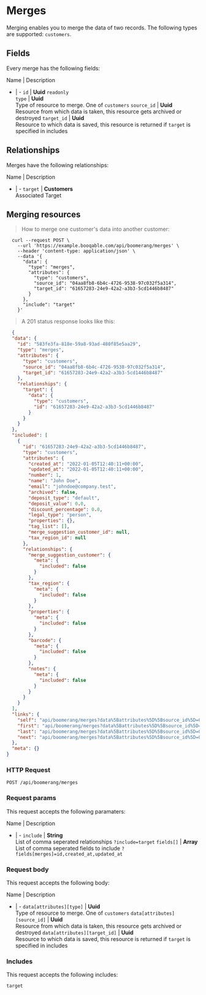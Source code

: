 # Merges

Merging enables you to merge the data of two records. The following types are supported: `customers`.

## Fields
Every merge has the following fields:

Name | Description
- | -
`id` | **Uuid** `readonly`<br>
`type` | **Uuid**<br>Type of resource to merge. One of `customers`
`source_id` | **Uuid**<br>Resource from which data is taken, this resource gets archived or destroyed
`target_id` | **Uuid**<br>Resource to which data is saved, this resource is returned if `target` is specified in includes


## Relationships
Merges have the following relationships:

Name | Description
- | -
`target` | **Customers**<br>Associated Target


## Merging resources



> How to merge one customer's data into another customer:

```shell
  curl --request POST \
    --url 'https://example.booqable.com/api/boomerang/merges' \
    --header 'content-type: application/json' \
    --data '{
      "data": {
        "type": "merges",
        "attributes": {
          "type": "customers",
          "source_id": "04aa8fb8-6b4c-4726-9538-97c032f5a314",
          "target_id": "61657283-24e9-42a2-a3b3-5cd1446b8487"
        }
      },
      "include": "target"
    }'
```

> A 201 status response looks like this:

```json
  {
  "data": {
    "id": "583fe3fa-818e-59a8-93ad-480f85e5aa29",
    "type": "merges",
    "attributes": {
      "type": "customers",
      "source_id": "04aa8fb8-6b4c-4726-9538-97c032f5a314",
      "target_id": "61657283-24e9-42a2-a3b3-5cd1446b8487"
    },
    "relationships": {
      "target": {
        "data": {
          "type": "customers",
          "id": "61657283-24e9-42a2-a3b3-5cd1446b8487"
        }
      }
    }
  },
  "included": [
    {
      "id": "61657283-24e9-42a2-a3b3-5cd1446b8487",
      "type": "customers",
      "attributes": {
        "created_at": "2022-01-05T12:40:11+00:00",
        "updated_at": "2022-01-05T12:40:11+00:00",
        "number": 1,
        "name": "John Doe",
        "email": "johndoe@company.test",
        "archived": false,
        "deposit_type": "default",
        "deposit_value": 0.0,
        "discount_percentage": 0.0,
        "legal_type": "person",
        "properties": {},
        "tag_list": [],
        "merge_suggestion_customer_id": null,
        "tax_region_id": null
      },
      "relationships": {
        "merge_suggestion_customer": {
          "meta": {
            "included": false
          }
        },
        "tax_region": {
          "meta": {
            "included": false
          }
        },
        "properties": {
          "meta": {
            "included": false
          }
        },
        "barcode": {
          "meta": {
            "included": false
          }
        },
        "notes": {
          "meta": {
            "included": false
          }
        }
      }
    }
  ],
  "links": {
    "self": "api/boomerang/merges?data%5Battributes%5D%5Bsource_id%5D=04aa8fb8-6b4c-4726-9538-97c032f5a314&data%5Battributes%5D%5Btarget_id%5D=61657283-24e9-42a2-a3b3-5cd1446b8487&data%5Battributes%5D%5Btype%5D=customers&data%5Btype%5D=merges&include=target&merge%5Bdata%5D%5Battributes%5D%5Bsource_id%5D=04aa8fb8-6b4c-4726-9538-97c032f5a314&merge%5Bdata%5D%5Battributes%5D%5Btarget_id%5D=61657283-24e9-42a2-a3b3-5cd1446b8487&merge%5Bdata%5D%5Battributes%5D%5Btype%5D=customers&merge%5Bdata%5D%5Btype%5D=merges&merge%5Binclude%5D=target&page%5Bnumber%5D=1&page%5Bsize%5D=25",
    "first": "api/boomerang/merges?data%5Battributes%5D%5Bsource_id%5D=04aa8fb8-6b4c-4726-9538-97c032f5a314&data%5Battributes%5D%5Btarget_id%5D=61657283-24e9-42a2-a3b3-5cd1446b8487&data%5Battributes%5D%5Btype%5D=customers&data%5Btype%5D=merges&include=target&merge%5Bdata%5D%5Battributes%5D%5Bsource_id%5D=04aa8fb8-6b4c-4726-9538-97c032f5a314&merge%5Bdata%5D%5Battributes%5D%5Btarget_id%5D=61657283-24e9-42a2-a3b3-5cd1446b8487&merge%5Bdata%5D%5Battributes%5D%5Btype%5D=customers&merge%5Bdata%5D%5Btype%5D=merges&merge%5Binclude%5D=target&page%5Bnumber%5D=1&page%5Bsize%5D=25",
    "last": "api/boomerang/merges?data%5Battributes%5D%5Bsource_id%5D=04aa8fb8-6b4c-4726-9538-97c032f5a314&data%5Battributes%5D%5Btarget_id%5D=61657283-24e9-42a2-a3b3-5cd1446b8487&data%5Battributes%5D%5Btype%5D=customers&data%5Btype%5D=merges&include=target&merge%5Bdata%5D%5Battributes%5D%5Bsource_id%5D=04aa8fb8-6b4c-4726-9538-97c032f5a314&merge%5Bdata%5D%5Battributes%5D%5Btarget_id%5D=61657283-24e9-42a2-a3b3-5cd1446b8487&merge%5Bdata%5D%5Battributes%5D%5Btype%5D=customers&merge%5Bdata%5D%5Btype%5D=merges&merge%5Binclude%5D=target&page%5Bnumber%5D=&page%5Bsize%5D=25",
    "next": "api/boomerang/merges?data%5Battributes%5D%5Bsource_id%5D=04aa8fb8-6b4c-4726-9538-97c032f5a314&data%5Battributes%5D%5Btarget_id%5D=61657283-24e9-42a2-a3b3-5cd1446b8487&data%5Battributes%5D%5Btype%5D=customers&data%5Btype%5D=merges&include=target&merge%5Bdata%5D%5Battributes%5D%5Bsource_id%5D=04aa8fb8-6b4c-4726-9538-97c032f5a314&merge%5Bdata%5D%5Battributes%5D%5Btarget_id%5D=61657283-24e9-42a2-a3b3-5cd1446b8487&merge%5Bdata%5D%5Battributes%5D%5Btype%5D=customers&merge%5Bdata%5D%5Btype%5D=merges&merge%5Binclude%5D=target&page%5Bnumber%5D=2&page%5Bsize%5D=25"
  },
  "meta": {}
}
```

### HTTP Request

`POST /api/boomerang/merges`

### Request params

This request accepts the following paramaters:

Name | Description
- | -
`include` | **String**<br>List of comma seperated relationships `?include=target`
`fields[]` | **Array**<br>List of comma seperated fields to include `?fields[merges]=id,created_at,updated_at`


### Request body

This request accepts the following body:

Name | Description
- | -
`data[attributes][type]` | **Uuid**<br>Type of resource to merge. One of `customers`
`data[attributes][source_id]` | **Uuid**<br>Resource from which data is taken, this resource gets archived or destroyed
`data[attributes][target_id]` | **Uuid**<br>Resource to which data is saved, this resource is returned if `target` is specified in includes


### Includes

This request accepts the following includes:

`target`





